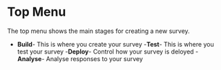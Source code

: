 # Top Menu
The top menu shows the main stages for creating a new survey.
- **Build**-  This is where you create your survey
-**Test**-  This is where you test your survey
-**Deploy**-  Control how your survey is deloyed
-**Analyse**-  Analyse responses to your survey
